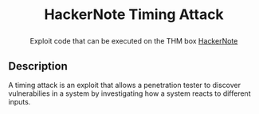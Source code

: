 # <p align="center">HackerNote Timing Attack</p>

<p align="center">
Exploit code that can be executed on the THM box <a href="https://tryhackme.com/room/hackernote">HackerNote</a>
</p>

## Description
A timing attack is an exploit that allows a penetration tester to discover vulnerabilies in a system by investigating how a system reacts to different inputs. 


